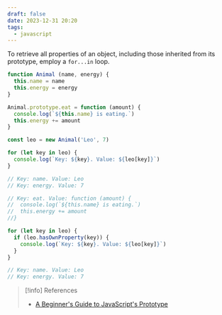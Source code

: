 ```yaml
---
draft: false
date: 2023-12-31 20:20
tags:
  - javascript
---
```


To retrieve all properties of an object, including those inherited from its prototype, employ a `for...in` loop.

```js
function Animal (name, energy) {
  this.name = name
  this.energy = energy
}

Animal.prototype.eat = function (amount) {
  console.log(`${this.name} is eating.`)
  this.energy += amount
}

const leo = new Animal('Leo', 7)

for (let key in leo) {
  console.log(`Key: ${key}. Value: ${leo[key]}`)
}

// Key: name. Value: Leo
// Key: energy. Value: 7

// Key: eat. Value: function (amount) {
//  console.log(`${this.name} is eating.`)
//  this.energy += amount
//}
```



```js
for (let key in leo) {
  if (leo.hasOwnProperty(key)) {
    console.log(`Key: ${key}. Value: ${leo[key]}`)
  }
}

// Key: name. Value: Leo
// Key: energy. Value: 7
```



> [!info] References
> - [A Beginner's Guide to JavaScript's Prototype](https://ui.dev/beginners-guide-to-javascript-prototype) 
